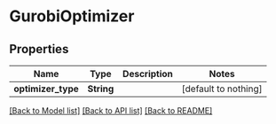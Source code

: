 # GurobiOptimizer


## Properties
Name | Type | Description | Notes
------------ | ------------- | ------------- | -------------
**optimizer_type** | **String** |  | [default to nothing]


[[Back to Model list]](../README.md#models) [[Back to API list]](../README.md#api-endpoints) [[Back to README]](../README.md)


